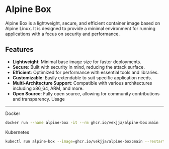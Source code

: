 Alpine Box
=================
Alpine Box is a lightweight, secure, and efficient container image based on Alpine Linux. It is designed to provide a minimal environment for running applications with a focus on security and performance.

Features
-----------------
- **Lightweight**: Minimal base image size for faster deployments.
- **Secure**: Built with security in mind, reducing the attack surface.
- **Efficient**: Optimized for performance with essential tools and libraries.
- **Customizable**: Easily extendable to suit specific application needs.
- **Multi-Architecture Support**: Compatible with various architectures including x86_64, ARM, and more.
- **Open Source**: Fully open source, allowing for community contributions and transparency.
Usage
-----------------
Docker

```bash
docker run --name alpine-box -it --rm ghcr.io/vekjja/alpine-box:main
```

Kubernetes

```bash
kubectl run alpine-box --image=ghcr.io/vekjja/alpine-box:main --restart=Never --image-pull-policy=Always -it --rm
```